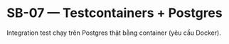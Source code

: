 # SB-07 — Testcontainers + Postgres
Integration test chạy trên Postgres thật bằng container (yêu cầu Docker).